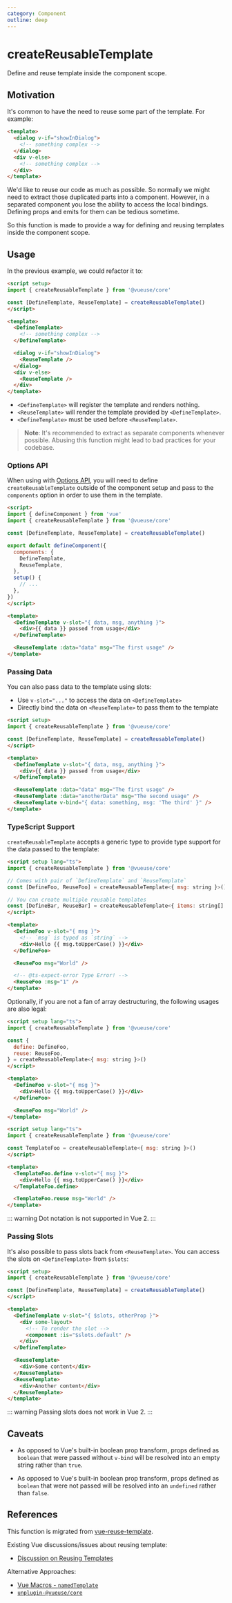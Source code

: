 ```yaml
---
category: Component
outline: deep
---
```


# createReusableTemplate

Define and reuse template inside the component scope.


## Motivation

It's common to have the need to reuse some part of the template. For example:

```html
<template>
  <dialog v-if="showInDialog">
    <!-- something complex -->
  </dialog>
  <div v-else>
    <!-- something complex -->
  </div>
</template>
```

We'd like to reuse our code as much as possible. So normally we might need to extract those duplicated parts into a component. However, in a separated component you lose the ability to access the local bindings. Defining props and emits for them can be tedious sometime.

So this function is made to provide a way for defining and reusing templates inside the component scope.

## Usage

In the previous example, we could refactor it to:

```html
<script setup>
import { createReusableTemplate } from '@vueuse/core'

const [DefineTemplate, ReuseTemplate] = createReusableTemplate()
</script>

<template>
  <DefineTemplate>
    <!-- something complex -->
  </DefineTemplate>

  <dialog v-if="showInDialog">
    <ReuseTemplate />
  </dialog>
  <div v-else>
    <ReuseTemplate />
  </div>
</template>
```

- `<DefineTemplate>` will register the template and renders nothing.
- `<ReuseTemplate>` will render the template provided by `<DefineTemplate>`.
- `<DefineTemplate>` must be used before `<ReuseTemplate>`.

> **Note**: It's recommended to extract as separate components whenever possible. Abusing this function might lead to bad practices for your codebase.

### Options API

When using with [Options API](https://vuejs.org/guide/introduction.html#api-styles), you will need to define `createReusableTemplate` outside of the component setup and pass to the `components` option in order to use them in the template.

```html
<script>
import { defineComponent } from 'vue'
import { createReusableTemplate } from '@vueuse/core'

const [DefineTemplate, ReuseTemplate] = createReusableTemplate()

export default defineComponent({
  components: {
    DefineTemplate,
    ReuseTemplate,
  },
  setup() {
    // ...
  },
})
</script>

<template>
  <DefineTemplate v-slot="{ data, msg, anything }">
    <div>{{ data }} passed from usage</div>
  </DefineTemplate>

  <ReuseTemplate :data="data" msg="The first usage" />
</template>
```

### Passing Data

You can also pass data to the template using slots:

- Use `v-slot="..."` to access the data on `<DefineTemplate>`
- Directly bind the data on `<ReuseTemplate>` to pass them to the template

```html
<script setup>
import { createReusableTemplate } from '@vueuse/core'

const [DefineTemplate, ReuseTemplate] = createReusableTemplate()
</script>

<template>
  <DefineTemplate v-slot="{ data, msg, anything }">
    <div>{{ data }} passed from usage</div>
  </DefineTemplate>

  <ReuseTemplate :data="data" msg="The first usage" />
  <ReuseTemplate :data="anotherData" msg="The second usage" />
  <ReuseTemplate v-bind="{ data: something, msg: 'The third' }" />
</template>
```

### TypeScript Support

`createReusableTemplate` accepts a generic type to provide type support for the data passed to the template:

```html
<script setup lang="ts">
import { createReusableTemplate } from '@vueuse/core'

// Comes with pair of `DefineTemplate` and `ReuseTemplate`
const [DefineFoo, ReuseFoo] = createReusableTemplate<{ msg: string }>()

// You can create multiple reusable templates
const [DefineBar, ReuseBar] = createReusableTemplate<{ items: string[] }>()
</script>

<template>
  <DefineFoo v-slot="{ msg }">
    <!-- `msg` is typed as `string` -->
    <div>Hello {{ msg.toUpperCase() }}</div>
  </DefineFoo>

  <ReuseFoo msg="World" />

  <!-- @ts-expect-error Type Error! -->
  <ReuseFoo :msg="1" />
</template>
```

Optionally, if you are not a fan of array destructuring, the following usages are also legal:

```html
<script setup lang="ts">
import { createReusableTemplate } from '@vueuse/core'

const {
  define: DefineFoo,
  reuse: ReuseFoo,
} = createReusableTemplate<{ msg: string }>()
</script>

<template>
  <DefineFoo v-slot="{ msg }">
    <div>Hello {{ msg.toUpperCase() }}</div>
  </DefineFoo>

  <ReuseFoo msg="World" />
</template>
```

```html
<script setup lang="ts">
import { createReusableTemplate } from '@vueuse/core'

const TemplateFoo = createReusableTemplate<{ msg: string }>()
</script>

<template>
  <TemplateFoo.define v-slot="{ msg }">
    <div>Hello {{ msg.toUpperCase() }}</div>
  </TemplateFoo.define>

  <TemplateFoo.reuse msg="World" />
</template>
```

::: warning
Dot notation is not supported in Vue 2.
:::

### Passing Slots

It's also possible to pass slots back from `<ReuseTemplate>`. You can access the slots on `<DefineTemplate>` from `$slots`:

```html
<script setup>
import { createReusableTemplate } from '@vueuse/core'

const [DefineTemplate, ReuseTemplate] = createReusableTemplate()
</script>

<template>
  <DefineTemplate v-slot="{ $slots, otherProp }">
    <div some-layout>
      <!-- To render the slot -->
      <component :is="$slots.default" />
    </div>
  </DefineTemplate>

  <ReuseTemplate>
    <div>Some content</div>
  </ReuseTemplate>
  <ReuseTemplate>
    <div>Another content</div>
  </ReuseTemplate>
</template>
```

::: warning
Passing slots does not work in Vue 2.
:::

## Caveats

- As opposed to Vue's built-in boolean prop transform, props defined as `boolean` that were passed without `v-bind` will be resolved into an empty string rather than `true`.

- As opposed to Vue's built-in boolean prop transform, props defined as `boolean` that were not passed will be resolved into an `undefined` rather than `false`.

## References

This function is migrated from [vue-reuse-template](https://github.com/antfu/vue-reuse-template).

Existing Vue discussions/issues about reusing template:

- [Discussion on Reusing Templates](https://github.com/vuejs/core/discussions/6898)

Alternative Approaches:

- [Vue Macros - `namedTemplate`](https://vue-macros.sxzz.moe/features/named-template.html)
- [`unplugin-@vueuse/core`](https://github.com/liulinboyi/unplugin-@vueuse/core)
